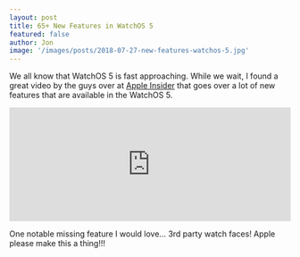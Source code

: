 ```yaml
---
layout: post
title: 65+ New Features in WatchOS 5
featured: false
author: Jon
image: '/images/posts/2018-07-27-new-features-watchos-5.jpg'
---
```

We all know that WatchOS 5 is fast approaching. While we wait, I found a great video by the guys over at [Apple Insider](https://appleinsider.com/articles/18/06/08/65-new-features-in-watchos-5-for-apple-watch) that goes over a lot of new features that are available in the WatchOS 5.

<div style="position:relative;height:0;padding-bottom:40.42%"><iframe src="https://www.youtube.com/embed/pmzOZlPYCds?ecver=2" style="position:absolute;width:100%;height:100%;left:0" width="891" height="480" frameborder="0" allow="autoplay; encrypted-media" allowfullscreen></iframe></div>

One notable missing feature I would love… 3rd party watch faces! Apple please make this a thing!!!
